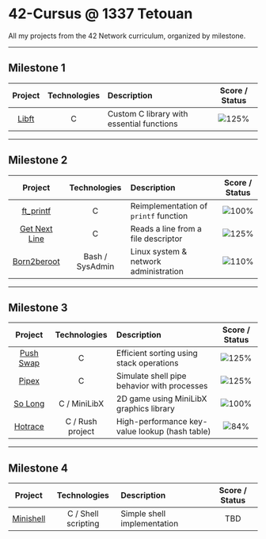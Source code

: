 # 42-Cursus @ 1337 Tetouan

All my projects from the 42 Network curriculum, organized by milestone.

---

## Milestone 1

| Project   | Technologies | Description                          | Score / Status                          |
|:---------:|:------------:|:-----------------------------------|:-------------------------------------:|
| [Libft](https://github.com/mouchtach/Libft) | C            | Custom C library with essential functions | ![125%](https://img.shields.io/badge/score-125%25-brightgreen) |

---

## Milestone 2

| Project          | Technologies      | Description                                         | Score / Status                           |
|:----------------:|:-----------------:|:--------------------------------------------------|:--------------------------------------:|
| [ft_printf](https://github.com/mouchtach/ft_printf)      | C                | Reimplementation of `printf` function                 | ![100%](https://img.shields.io/badge/score-100%25-brightgreen)   |
| [Get Next Line](https://github.com/mouchtach/Get_Next_Line) | C            | Reads a line from a file descriptor                     | ![125%](https://img.shields.io/badge/score-125%25-brightgreen)   |
| [Born2beroot](https://github.com/mouchtach/Born2beRoot) | Bash / SysAdmin | Linux system & network administration                    | ![110%](https://img.shields.io/badge/score-110%25-brightgreen)   |

---

## Milestone 3 

| Project          | Technologies         | Description                                         | Score / Status      |
|:----------------:|:--------------------:|:--------------------------------------------------|:-------------------:|
| [Push Swap](https://github.com/mouchtach/push_swap) | C                | Efficient sorting using stack operations           | ![125%](https://img.shields.io/badge/score-125%25-brightgreen)   |
| [Pipex](https://github.com/mouchtach/pipex)         | C                | Simulate shell pipe behavior with processes        | ![125%](https://img.shields.io/badge/score-125%25-brightgreen)   |
| [So Long](https://github.com/mouchtach/so_long)        | C / MiniLibX     | 2D game using MiniLibX graphics library            | ![100%](https://img.shields.io/badge/score-100%25-brightgreen)   |
| [Hotrace](https://github.com/mouchtach/rush)        | C / Rush project | High-performance key-value lookup (hash table)     | ![84%](https://img.shields.io/badge/score-84%25-brightgreen)   |

---

## Milestone 4

| Project    | Technologies | Description                       | Score / Status |
|:----------:|:------------:|:---------------------------------|:--------------:|
| [Minishell](https://github.com/mouchtach/minishell) | C / Shell scripting | Simple shell implementation          | TBD            |
